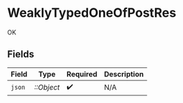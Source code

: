 # WeaklyTypedOneOfPostRes

OK


## Fields

| Field              | Type               | Required           | Description        |
| ------------------ | ------------------ | ------------------ | ------------------ |
| `json`             | *::Object*         | :heavy_check_mark: | N/A                |